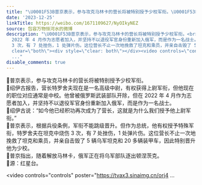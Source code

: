 ```yaml
---
title: "\U0001F53B普京表示，参与攻克马林卡的营长将被特别授予少校军衔。\U0001F53B绍伊古报告，营长特罗舍夫现在是一名高级中尉，有权获得上尉军衔，但他现在的职位对应通常是中校..."
date: '2023-12-25'
linkTitle: https://weibo.com/1671109627/NyOIkyNEZ
source: 包容万物恒河水的微博
description: "\U0001F53B普京表示，参与攻克马林卡的营长将被特别授予少校军衔。<br>\U0001F53B绍伊古报告，营长特罗舍夫现在是一名高级中尉，有权获得上尉军衔，但他现在的职位对应通常是中校。他曾被俄罗斯武装部队开除，但在
  2022 年 4 月作为志愿者加入，并坚持不以退役军官身份重新加入俄军，而是作为一名战士。<br>\U0001F53B绍伊古说：“如今他已经积功再次成为了营长，这就是为什么我们授予他上尉军衔。”<br>\U0001F53B普京表示，根据兵役条例，军衔不能跳级晋升。但作为总统，他有权授予特殊军衔，特罗舍夫在坦克中烧伤
  3 次，有 7 处挫伤，1 处弹片伤。这位营长不止一次地挽救了坦克和乘员，并亲自击毁了 5 辆乌军坦克和 20 多辆装甲车，因此特别晋升他为少校。<br>\U0001F53B普京指出，随着解放马林卡，俄军正在将乌军部队逐出顿涅茨克。<br>\U0001F53B源：红星台。<br
  clear=\"both\"><div style=\"clear: both\"></div><video controls=\"controls\" poster=\"https://tvax3.sinaimg.cn/orj4
  ..."
disable_comments: true
---
```

🔻普京表示，参与攻克马林卡的营长将被特别授予少校军衔。<br>🔻绍伊古报告，营长特罗舍夫现在是一名高级中尉，有权获得上尉军衔，但他现在的职位对应通常是中校。他曾被俄罗斯武装部队开除，但在 2022 年 4 月作为志愿者加入，并坚持不以退役军官身份重新加入俄军，而是作为一名战士。<br>🔻绍伊古说：“如今他已经积功再次成为了营长，这就是为什么我们授予他上尉军衔。”<br>🔻普京表示，根据兵役条例，军衔不能跳级晋升。但作为总统，他有权授予特殊军衔，特罗舍夫在坦克中烧伤 3 次，有 7 处挫伤，1 处弹片伤。这位营长不止一次地挽救了坦克和乘员，并亲自击毁了 5 辆乌军坦克和 20 多辆装甲车，因此特别晋升他为少校。<br>🔻普京指出，随着解放马林卡，俄军正在将乌军部队逐出顿涅茨克。<br>🔻源：红星台。<br clear="both"><div style="clear: both"></div><video controls="controls" poster="https://tvax3.sinaimg.cn/orj4 ...